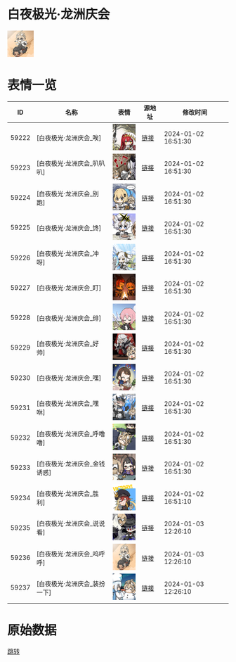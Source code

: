 # 白夜极光·龙洲庆会

<img src="./cover.png" height="60" alt="cover" />

# 表情一览

|ID|名称|表情|源地址|修改时间|
|----|----|----|----|----|
|59222|[白夜极光·龙洲庆会_唉]|<img src="./pic/059222_%5B白夜极光·龙洲庆会_唉%5D.png" height="60" alt="唉"/>|[链接](https://i0.hdslb.com/bfs/emote/208fef06dd9a2d3683eedf1cc51773a9ab74068a.png)|2024-01-02 16:51:30|
|59223|[白夜极光·龙洲庆会_叭叭叭]|<img src="./pic/059223_%5B白夜极光·龙洲庆会_叭叭叭%5D.png" height="60" alt="叭叭叭"/>|[链接](https://i0.hdslb.com/bfs/emote/9c8a5d8c923486260e58698d94d68537bd6217a7.png)|2024-01-02 16:51:30|
|59224|[白夜极光·龙洲庆会_别跑]|<img src="./pic/059224_%5B白夜极光·龙洲庆会_别跑%5D.png" height="60" alt="别跑"/>|[链接](https://i0.hdslb.com/bfs/emote/ec37036b940471222a3efcbe9cf53f86e37b362d.png)|2024-01-02 16:51:30|
|59225|[白夜极光·龙洲庆会_馋]|<img src="./pic/059225_%5B白夜极光·龙洲庆会_馋%5D.png" height="60" alt="馋"/>|[链接](https://i0.hdslb.com/bfs/emote/3771e768aa5522a08304a62988ca7cf14214ba8b.png)|2024-01-02 16:51:30|
|59226|[白夜极光·龙洲庆会_冲呀]|<img src="./pic/059226_%5B白夜极光·龙洲庆会_冲呀%5D.png" height="60" alt="冲呀"/>|[链接](https://i0.hdslb.com/bfs/emote/ce17fa12b301a95bdba27458b0396befa1edf05e.png)|2024-01-02 16:51:30|
|59227|[白夜极光·龙洲庆会_盯]|<img src="./pic/059227_%5B白夜极光·龙洲庆会_盯%5D.png" height="60" alt="盯"/>|[链接](https://i0.hdslb.com/bfs/emote/2009eddca7e3bedfe07350a0d411be09f850880a.png)|2024-01-02 16:51:30|
|59228|[白夜极光·龙洲庆会_绯]|<img src="./pic/059228_%5B白夜极光·龙洲庆会_绯%5D.png" height="60" alt="绯"/>|[链接](https://i0.hdslb.com/bfs/emote/960232877be4d2a3201478abd0f3d299106c5310.png)|2024-01-02 16:51:30|
|59229|[白夜极光·龙洲庆会_好帅]|<img src="./pic/059229_%5B白夜极光·龙洲庆会_好帅%5D.png" height="60" alt="好帅"/>|[链接](https://i0.hdslb.com/bfs/emote/0d81a06209fef8f1816367667fa0601b1c2b5413.png)|2024-01-02 16:51:30|
|59230|[白夜极光·龙洲庆会_嘿]|<img src="./pic/059230_%5B白夜极光·龙洲庆会_嘿%5D.png" height="60" alt="嘿"/>|[链接](https://i0.hdslb.com/bfs/emote/93ab504000ae496eae7246e16ef522d8c1b50b68.png)|2024-01-02 16:51:30|
|59231|[白夜极光·龙洲庆会_嘿咻]|<img src="./pic/059231_%5B白夜极光·龙洲庆会_嘿咻%5D.png" height="60" alt="嘿咻"/>|[链接](https://i0.hdslb.com/bfs/emote/fd6f6945ed3ff8620da015f832afec5c6efa4dec.png)|2024-01-02 16:51:30|
|59232|[白夜极光·龙洲庆会_呼噜噜]|<img src="./pic/059232_%5B白夜极光·龙洲庆会_呼噜噜%5D.png" height="60" alt="呼噜噜"/>|[链接](https://i0.hdslb.com/bfs/emote/cf1ca8436de64b986ba7ab2720c91d3ca4454869.png)|2024-01-02 16:51:30|
|59233|[白夜极光·龙洲庆会_金钱诱惑]|<img src="./pic/059233_%5B白夜极光·龙洲庆会_金钱诱惑%5D.png" height="60" alt="金钱诱惑"/>|[链接](https://i0.hdslb.com/bfs/emote/7a859cec6e02d1171427fe0b8ccb323f933c8dcf.png)|2024-01-02 16:51:30|
|59234|[白夜极光·龙洲庆会_胜利]|<img src="./pic/059234_%5B白夜极光·龙洲庆会_胜利%5D.png" height="60" alt="胜利"/>|[链接](https://i0.hdslb.com/bfs/emote/fb8a156d7e6d9221c421d8afff67042f24a0cc63.png)|2024-01-02 16:51:10|
|59235|[白夜极光·龙洲庆会_说说看]|<img src="./pic/059235_%5B白夜极光·龙洲庆会_说说看%5D.png" height="60" alt="说说看"/>|[链接](https://i0.hdslb.com/bfs/emote/3af936e300b0dfb8acad1158fd3dfaf112ccbcc4.png)|2024-01-03 12:26:10|
|59236|[白夜极光·龙洲庆会_呜呼呼]|<img src="./pic/059236_%5B白夜极光·龙洲庆会_呜呼呼%5D.png" height="60" alt="呜呼呼"/>|[链接](https://i0.hdslb.com/bfs/emote/67a17d6b7f070185615f8226a176ea37b6be276c.png)|2024-01-03 12:26:10|
|59237|[白夜极光·龙洲庆会_装扮一下]|<img src="./pic/059237_%5B白夜极光·龙洲庆会_装扮一下%5D.png" height="60" alt="装扮一下"/>|[链接](https://i0.hdslb.com/bfs/emote/c9fd5c92973835cbf59a6278d0c1432a7b84498e.png)|2024-01-03 12:26:10|

# 原始数据

[跳转](./raw.json)

